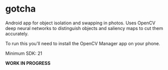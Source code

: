 # gotcha
Android app for object isolation and swapping in photos. Uses OpenCV deep neural networks to distinguish objects and saliency maps to cut them accurately.

To run this you'll need to install the OpenCV Manager app on your phone.

Minimum SDK: 21

**WORK IN PROGRESS**
